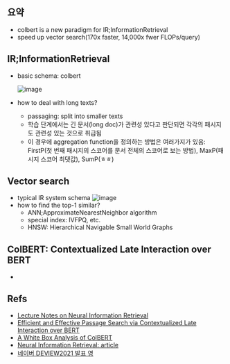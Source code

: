 ## 요약
- colbert is a new paradigm for IR;InformationRetrieval
- speed up vector search(170x faster, 14,000x fwer FLOPs/query)
## IR;InformationRetrieval
- basic schema: colbert

  ![image](https://github.com/3billionAIstudy/NLP/assets/126950833/cdf5402a-8384-4a7a-9ac7-fb3a7eadd747)
- how to deal with long texts?
  - passaging: split into smaller texts
  - 학습 단계에서는 긴 문서(long doc)가 관련성 있다고 판단되면 각각의 패시지도 관련성 있는 것으로 취급됨
  - 이 경우에 aggregation function을 정의하는 방법은 여러가지가 있음: FirstP(첫 번째 패시지의 스코어를 문서 전체의 스코어로 보는 방법), MaxP(패시지 스코어 최댓값), SumP(ㅎㅎ)
## Vector search
- typical IR system schema
  ![image](https://github.com/3billionAIstudy/NLP/assets/126950833/78f68bf1-9201-4980-80fa-d89583a6b80b)
- how to find the top-1 similar?
  - ANN;ApproximateNearestNeighbor algorithm
  - special index: IVFPQ, etc.
  - HNSW: Hierarchical Navigable Small World Graphs
## ColBERT: Contextualized Late Interaction over BERT
- 
## Refs
- [Lecture Notes on Neural Information Retrieval](https://arxiv.org/pdf/2207.13443.pdf)
- [Efficient and Effective Passage Search via Contextualized Late Interaction over BERT](https://arxiv.org/pdf/2004.12832.pdf)
- [A White Box Analysis of ColBERT](https://arxiv.org/pdf/2012.09650.pdf)
- [Neural Information Retrieval: article](https://medium.com/@blogsupport/neural-information-retrieval-google-bert-6ce3cbabf7ff)
- [네이버 DEVIEW2021 발표 영](https://tv.naver.com/v/23650668)



